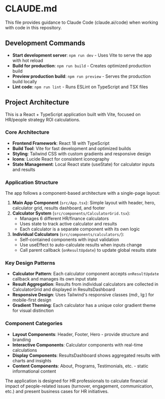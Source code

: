 # CLAUDE.md

This file provides guidance to Claude Code (claude.ai/code) when working with code in this repository.

## Development Commands

- **Start development server**: `npm run dev` - Uses Vite to serve the app with hot reload
- **Build for production**: `npm run build` - Creates optimized production build
- **Preview production build**: `npm run preview` - Serves the production build locally
- **Lint code**: `npm run lint` - Runs ESLint on TypeScript and TSX files

## Project Architecture

This is a React + TypeScript application built with Vite, focused on HR/people strategy ROI calculations.

### Core Architecture
- **Frontend Framework**: React 18 with TypeScript
- **Build Tool**: Vite for fast development and optimized builds
- **Styling**: Tailwind CSS with custom gradients and responsive design
- **Icons**: Lucide React for consistent iconography
- **State Management**: Local React state (useState) for calculator inputs and results

### Application Structure
The app follows a component-based architecture with a single-page layout:

1. **Main App Component** (`src/App.tsx`): Simple layout with header, hero, calculator grid, results dashboard, and footer
2. **Calculator System** (`src/components/CalculatorGrid.tsx`): 
   - Manages 6 different HR/finance calculators
   - Uses state to track active calculator and results
   - Each calculator is a separate component with its own logic
3. **Individual Calculators** (`src/components/calculators/`):
   - Self-contained components with input validation
   - Use useEffect to auto-calculate results when inputs change
   - Call parent callback (`onResultUpdate`) to update global results state

### Key Design Patterns
- **Calculator Pattern**: Each calculator component accepts `onResultUpdate` callback and manages its own input state
- **Result Aggregation**: Results from individual calculators are collected in CalculatorGrid and displayed in ResultsDashboard
- **Responsive Design**: Uses Tailwind's responsive classes (md:, lg:) for mobile-first design
- **Gradient Theming**: Each calculator has a unique color gradient theme for visual distinction

### Component Categories
- **Layout Components**: Header, Footer, Hero - provide structure and branding
- **Interactive Components**: Calculator components with real-time calculations
- **Display Components**: ResultsDashboard shows aggregated results with charts and insights
- **Content Components**: About, Programs, Testimonials, etc. - static informational content

The application is designed for HR professionals to calculate financial impact of people-related issues (turnover, engagement, communication, etc.) and present business cases for HR initiatives.
